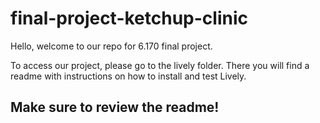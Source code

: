 # final-project-ketchup-clinic

Hello, welcome to our repo for 6.170 final project. 

To access our project, please go to the lively folder. There you will find a readme with instructions on how to install and test Lively. 

## Make sure to review the readme!
